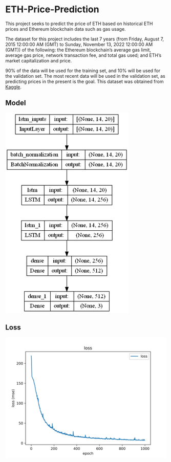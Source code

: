 # ETH-Price-Prediction
This project seeks to predict the price of ETH based on historical ETH prices and Ethereum blockchain data such as gas usage.

The dataset for this project includes the last 7 years (from Friday, August 7, 2015 12:00:00 AM (GMT)
to Sunday, November 13, 2022 12:00:00 AM (GMT)) of the following: the Ethereum blockchain’s
average gas limit, average gas price, network transaction fee, and total gas used; and ETH’s market
capitalization and price.

90% of the data will be used for the training set, and 10% will be used for the validation set. The
most recent data will be used in the validation set, as predicting prices in the present is the goal. This
dataset was obtained from [Kaggle](https://www.kaggle.com/datasets/aniketkolte04/eth-blockchain-data).

## Model

![Image](https://github.com/AniketP04/ETH-Price-Prediction/blob/main/results/model.png)

## Loss

![Image](https://github.com/AniketP04/ETH-Price-Prediction/blob/main/results/loss.png)
